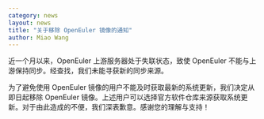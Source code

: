 ```yaml
---
category: news
layout: news
title: "关于移除 OpenEuler 镜像的通知"
author: Miao Wang
---
```


近一个月以来，OpenEuler 上游服务器处于失联状态，致使 OpenEuler 不能与上游保持同步。经查找，我们未能寻获新的同步来源。

为了避免使用 OpenEuler 镜像的用户不能及时获取最新的系统更新，我们决定从即日起移除 OpenEuler 
镜像。上述用户可以选择官方软件仓库来源获取系统更新。对于由此造成的不便，我们深表歉意。感谢您的理解与支持！
